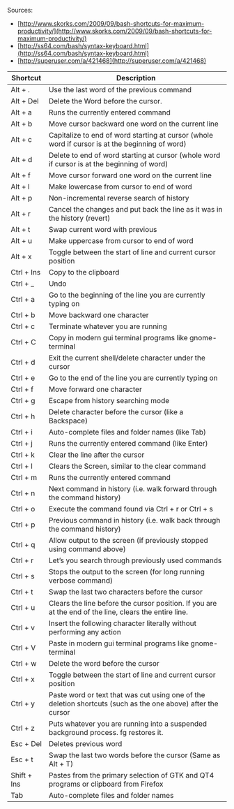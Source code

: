 Sources:
* [http://www.skorks.com/2009/09/bash-shortcuts-for-maximum-productivity/](http://www.skorks.com/2009/09/bash-shortcuts-for-maximum-productivity/)
* [http://ss64.com/bash/syntax-keyboard.html](http://ss64.com/bash/syntax-keyboard.html)
* [http://superuser.com/a/421468](http://superuser.com/a/421468)

Shortcut | Description
--- | ---
Alt + . | Use the last word of the previous command
Alt + Del | Delete the Word before the cursor.
Alt + a | Runs the currently entered command
Alt + b | Move cursor backward one word on the current line
Alt + c | Capitalize to end of word starting at cursor (whole word if cursor is at the beginning of word)
Alt + d | Delete to end of word starting at cursor (whole word if cursor is at the beginning of word)
Alt + f | Move cursor forward one word on the current line
Alt + l | Make lowercase from cursor to end of word
Alt + p | Non-incremental reverse search of history
Alt + r | Cancel the changes and put back the line as it was in the history (revert)
Alt + t | Swap current word with previous
Alt + u | Make uppercase from cursor to end of word
Alt + x | Toggle between the start of line and current cursor position
Ctrl + Ins | Copy to the clipboard
Ctrl + _ | Undo
Ctrl + a | Go to the beginning of the line you are currently typing on
Ctrl + b | Move backward one character
Ctrl + c | Terminate whatever you are running
Ctrl + C | Copy in modern gui terminal programs like gnome-terminal
Ctrl + d | Exit the current shell/delete character under the cursor
Ctrl + e | Go to the end of the line you are currently typing on
Ctrl + f | Move forward one character
Ctrl + g | Escape from history searching mode
Ctrl + h | Delete character before the cursor (like a Backspace)
Ctrl + i | Auto-complete files and folder names (like Tab)
Ctrl + j | Runs the currently entered command (like Enter)
Ctrl + k | Clear the line after the cursor
Ctrl + l | Clears the Screen, similar to the clear command
Ctrl + m | Runs the currently entered command
Ctrl + n | Next command in history (i.e. walk forward through the command history)
Ctrl + o | Execute the command found via Ctrl + r or Ctrl + s
Ctrl + p | Previous command in history (i.e. walk back through the command history)
Ctrl + q | Allow output to the screen (if previously stopped using command above)
Ctrl + r | Let’s you search through previously used commands
Ctrl + s | Stops the output to the screen (for long running verbose command)
Ctrl + t | Swap the last two characters before the cursor
Ctrl + u | Clears the line before the cursor position. If you are at the end of the line, clears the entire line.
Ctrl + v | Insert the following character literally without performing any action
Ctrl + V | Paste in modern gui terminal programs like gnome-terminal
Ctrl + w | Delete the word before the cursor
Ctrl + x | Toggle between the start of line and current cursor position
Ctrl + y | Paste word or text that was cut using one of the deletion shortcuts (such as the one above) after the cursor
Ctrl + z | Puts whatever you are running into a suspended background process. fg restores it.
Esc + Del | Deletes previous word
Esc + t | Swap the last two words before the cursor (Same as Alt + T)
Shift + Ins | Pastes from the primary selection of GTK and QT4 programs or clipboard from Firefox
Tab | Auto-complete files and folder names

